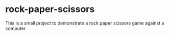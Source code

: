# rock-paper-scissors

This is a small project to demonstrate a rock paper scissors game against a computer